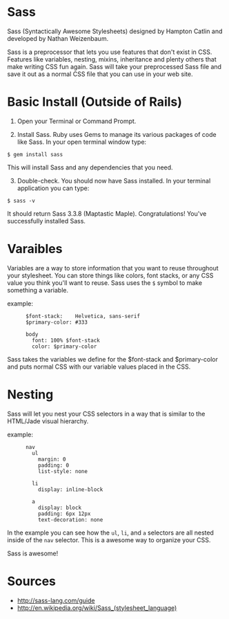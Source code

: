 Sass
============
Sass (Syntactically Awesome Stylesheets) designed by Hampton Catlin and developed by Nathan Weizenbaum.

Sass is a preprocessor that lets you use features that don't exist in CSS. Features like variables, nesting, mixins, inheritance and plenty others that make writing CSS fun again. Sass will take your preprocessed Sass file and save it out as a normal CSS file that you can use in your web site.

Basic Install (Outside of Rails)
============
1. Open your Terminal or Command Prompt.

2. Install Sass. Ruby uses Gems to manage its various packages of code like Sass. In your open terminal window type:

 `$ gem install sass`

 This will install Sass and any dependencies that you need.

3. Double-check. You should now have Sass installed. In your terminal application you can type:

 `$ sass -v`

 It should return Sass 3.3.8 (Maptastic Maple). Congratulations! You've successfully installed Sass.

Varaibles
============
Variables are a way to store information that you want to reuse throughout your stylesheet. You can store things like colors, font stacks, or any CSS value you think you'll want to reuse. Sass uses the `$` symbol to make something a variable.

example:

          $font-stack:    Helvetica, sans-serif
          $primary-color: #333

          body
            font: 100% $font-stack
            color: $primary-color


Sass takes the variables we define for the $font-stack and $primary-color and puts normal CSS with our variable values placed in the CSS.

Nesting
============
Sass will let you nest your CSS selectors in a way that is similar to the HTML/Jade visual hierarchy.

example:

          nav
            ul
              margin: 0
              padding: 0
              list-style: none

            li
              display: inline-block

            a
              display: block
              padding: 6px 12px
              text-decoration: none

In the example you can see how the `ul`, `li`, and `a` selectors are all nested inside of the `nav` selector. This is a awesome way to organize your CSS.

Sass is awesome!

Sources
============

  * http://sass-lang.com/guide
  * http://en.wikipedia.org/wiki/Sass_(stylesheet_language)
